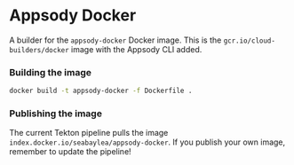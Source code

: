 # Appsody Docker

A builder for the `appsody-docker` Docker image. This is the `gcr.io/cloud-builders/docker` image with the Appsody CLI added.

### Building the image

```sh
docker build -t appsody-docker -f Dockerfile .
```

### Publishing the image

The current Tekton pipeline pulls the image `index.docker.io/seabaylea/appsody-docker`. If you publish your own image, remember to update the pipeline!

